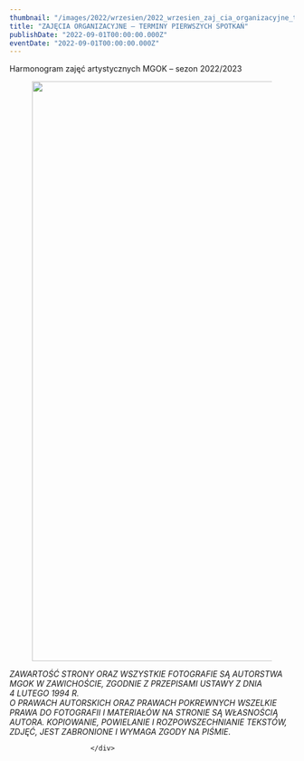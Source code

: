 ```yaml
---
thumbnail: "/images/2022/wrzesien/2022_wrzesien_zaj_cia_organizacyjne_terminy_pierwszych_spotka_2022_09_zaj_cia_organizacyjne_terminy_pierwszych_spotka_pla1-2-724x1024.jpg"
title: "ZAJĘCIA ORGANIZACYJNE – TERMINY PIERWSZYCH SPOTKAŃ"
publishDate: "2022-09-01T00:00:00.000Z"
eventDate: "2022-09-01T00:00:00.000Z"
---
```


<div class="entry-content">
							
							
<p>Harmonogram zajęć artystycznych MGOK – sezon 2022/2023</p>



<figure class="wp-block-image size-large"><a href="http://mgok-zawichost.pl/wp-content/uploads/2022/10/pla1-2.jpg"><img fetchpriority="high" decoding="async" width="724" height="1024" src="/images/2022/wrzesien/2022_wrzesien_zaj_cia_organizacyjne_terminy_pierwszych_spotka_2022_09_zaj_cia_organizacyjne_terminy_pierwszych_spotka_pla1-2-724x1024.jpg" alt="" class="wp-image-8963" srcset="/images/2022/wrzesien/2022_wrzesien_zaj_cia_organizacyjne_terminy_pierwszych_spotka_2022_09_zaj_cia_organizacyjne_terminy_pierwszych_spotka_pla1-2-724x1024.jpg 724w, /images/2022/wrzesien/pla1-2-212x300.jpg 212w, /images/2022/wrzesien/pla1-2-768x1086.jpg 768w, /images/2022/wrzesien/pla1-2.jpg 800w" sizes="(max-width: 724px) 100vw, 724px"></a></figure>



<p><em>ZAWARTOŚĆ STRONY ORAZ WSZYSTKIE FOTOGRAFIE SĄ AUTORSTWA MGOK W ZAWICHOŚCIE, ZGODNIE Z PRZEPISAMI USTAWY Z DNIA&nbsp;</em><br><em>4 LUTEGO 1994 R.<br>O PRAWACH AUTORSKICH ORAZ PRAWACH POKREWNYCH WSZELKIE PRAWA DO FOTOGRAFII I MATERIAŁÓW NA STRONIE SĄ WŁASNOŚCIĄ AUTORA. KOPIOWANIE, POWIELANIE I ROZPOWSZECHNIANIE TEKSTÓW, ZDJĘĆ, JEST ZABRONIONE I WYMAGA ZGODY NA PIŚMIE</em>.</p>
						
						</div>
